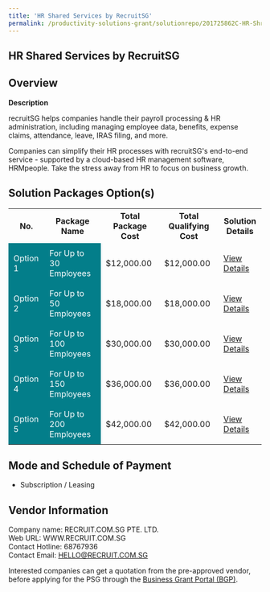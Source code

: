```yaml
---
title: 'HR Shared Services by RecruitSG'
permalink: /productivity-solutions-grant/solutionrepo/201725862C-HR-Shrd-SVCs-by-RcrutSG-G
---
```


## HR Shared Services by RecruitSG

## Overview

**Description**

recruitSG helps companies handle their payroll processing & HR administration, including managing employee data, benefits, expense claims, attendance, leave, IRAS filing, and more.

Companies can simplify their HR processes with recruitSG's end-to-end service - supported by a cloud-based HR management software, HRMpeople. Take the stress away from HR to focus on business growth.

## Solution Packages Option(s)

<table>
<tr>
<th><b>No.</b></th>
<th><b>Package Name</b></th>
<th><b>Total Package Cost</b></th>
<th><b>Total Qualifying Cost</b></th>
<th><b>Solution Details</b></th>
</tr>
<tr>
<td style='padding: 10px; background-color: #037E8A; color: #FFFFFF;'>Option 1</td>
<td style='padding: 10px; background-color: #037E8A; color: #FFFFFF;'>For Up to 30 Employees</td>
<td style='padding: 10px;'>$12,000.00</td>
<td style='padding: 10px;'>$12,000.00</td>
<td style='padding: 10px;'><a href='https://www.gobusiness.gov.sg/images/psg/Recruit_HR_13062024_Desensitised_Annex3_Part1.pdf' target='_blank'>View Details</a></td>
</tr>
<tr>
<td style='padding: 10px; background-color: #037E8A; color: #FFFFFF;'>Option 2</td>
<td style='padding: 10px; background-color: #037E8A; color: #FFFFFF;'>For Up to 50 Employees</td>
<td style='padding: 10px;'>$18,000.00</td>
<td style='padding: 10px;'>$18,000.00</td>
<td style='padding: 10px;'><a href='https://www.gobusiness.gov.sg/images/psg/Recruit_HR_13062024_Desensitised_Annex3_Part2.pdf' target='_blank'>View Details</a></td>
</tr>
<tr>
<td style='padding: 10px; background-color: #037E8A; color: #FFFFFF;'>Option 3</td>
<td style='padding: 10px; background-color: #037E8A; color: #FFFFFF;'>For Up to 100 Employees</td>
<td style='padding: 10px;'>$30,000.00</td>
<td style='padding: 10px;'>$30,000.00</td>
<td style='padding: 10px;'><a href='https://www.gobusiness.gov.sg/images/psg/Recruit_HR_13062024_Desensitised_Annex3_Part3.pdf' target='_blank'>View Details</a></td>
</tr>
<tr>
<td style='padding: 10px; background-color: #037E8A; color: #FFFFFF;'>Option 4</td>
<td style='padding: 10px; background-color: #037E8A; color: #FFFFFF;'>For Up to 150 Employees</td>
<td style='padding: 10px;'>$36,000.00</td>
<td style='padding: 10px;'>$36,000.00</td>
<td style='padding: 10px;'><a href='https://www.gobusiness.gov.sg/images/psg/Recruit_HR_13062024_Desensitised_Annex3_Part4.pdf' target='_blank'>View Details</a></td>
</tr>
<tr>
<td style='padding: 10px; background-color: #037E8A; color: #FFFFFF;'>Option 5</td>
<td style='padding: 10px; background-color: #037E8A; color: #FFFFFF;'>For Up to 200 Employees</td>
<td style='padding: 10px;'>$42,000.00</td>
<td style='padding: 10px;'>$42,000.00</td>
<td style='padding: 10px;'><a href='https://www.gobusiness.gov.sg/images/psg/Recruit_HR_13062024_Desensitised_Annex3_Part5.pdf' target='_blank'>View Details</a></td>
</tr>
</table>

## Mode and Schedule of Payment

 - Subscription / Leasing

## Vendor Information

 Company name: RECRUIT.COM.SG PTE. LTD.<br>Web URL: WWW.RECRUIT.COM.SG <br>Contact Hotline: 68767936 <br>Contact Email: HELLO@RECRUIT.COM.SG 

Interested companies can get a quotation from the pre-approved vendor, before applying for the PSG through the <a href='https://www.businessgrants.gov.sg/' target='_blank' rel='noopener'>Business Grant Portal (BGP)</a>.

<script src="/jquery/resize-tables.js"></script>

